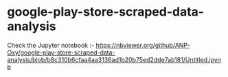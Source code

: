 # google-play-store-scraped-data-analysis

Check the Jupyter notebook :- https://nbviewer.org/github/ANP-Oxy/google-play-store-scraped-data-analysis/blob/b8c310b6cfaa4aa3136ad1b20b75ed2dde7ab181/Untitled.ipynb
